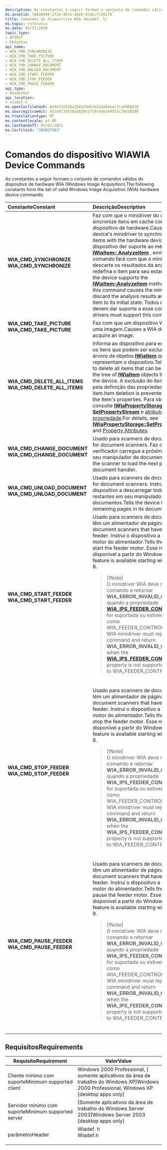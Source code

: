 ```yaml
---
description: As constantes a seguir formam o conjunto de comandos válidos do dispositivo de hardware WIA (Windows Image Acquisition).
ms.assetid: f86a0944-2f2a-467e-a9e8-4cdecfc50175
title: Comandos do dispositivo WIA (Wiadef. h)
ms.topic: reference
ms.date: 05/31/2018
topic_type:
- APIRef
- kbSyntax
api_name:
- WIA_CMD_SYNCHRONIZE
- WIA_CMD_TAKE_PICTURE
- WIA_CMD_DELETE_ALL_ITEMS
- WIA_CMD_CHANGE_DOCUMENT
- WIA_CMD_UNLOAD_DOCUMENT
- WIA_CMD_START_FEEDER
- WIA_CMD_STOP_FEEDER
- WIA_CMD_PAUSE_FEEDER
api_type:
- HeaderDef
api_location:
- wiadef.h
ms.openlocfilehash: 6e9e732520a256519ebcb21da84eac7ca8d8b630
ms.sourcegitcommit: 831e8f3db78ab820e1710cede244553c70e50500
ms.translationtype: MT
ms.contentlocale: pt-BR
ms.lasthandoff: 01/07/2021
ms.locfileid: "103827163"
---
```

# <a name="wia-device-commands"></a><span data-ttu-id="c453f-103">Comandos do dispositivo WIA</span><span class="sxs-lookup"><span data-stu-id="c453f-103">WIA Device Commands</span></span>

<span data-ttu-id="c453f-104">As constantes a seguir formam o conjunto de comandos válidos do dispositivo de hardware WIA (Windows Image Acquisition).</span><span class="sxs-lookup"><span data-stu-id="c453f-104">The following constants form the set of valid Windows Image Acquisition (WIA) hardware device commands.</span></span>



<table>
<colgroup>
<col style="width: 50%" />
<col style="width: 50%" />
</colgroup>
<thead>
<tr class="header">
<th style="text-align: left;"><span data-ttu-id="c453f-105">Constante</span><span class="sxs-lookup"><span data-stu-id="c453f-105">Constant</span></span></th>
<th style="text-align: left;"><span data-ttu-id="c453f-106">Descrição</span><span class="sxs-lookup"><span data-stu-id="c453f-106">Description</span></span></th>
</tr>
</thead>
<tbody>
<tr class="odd">
<td style="text-align: left;"><span id="WIA_CMD_SYNCHRONIZE"></span><span id="wia_cmd_synchronize"></span><dl> <span data-ttu-id="c453f-107"><dt><strong>WIA_CMD_SYNCHRONIZE</strong></dt> </span><span class="sxs-lookup"><span data-stu-id="c453f-107"><dt><strong>WIA_CMD_SYNCHRONIZE</strong></dt> </span></span></dl></td>
<td style="text-align: left;"><span data-ttu-id="c453f-108">Faz com que o minidriver do dispositivo sincronize itens em cache com o dispositivo de hardware.</span><span class="sxs-lookup"><span data-stu-id="c453f-108">Causes the device's minidriver to synchronize cached items with the hardware device.</span></span> <span data-ttu-id="c453f-109">Se o dispositivo der suporte ao método <a href="/windows/desktop/api/wia_xp/nf-wia_xp-iwiaitem-analyzeitem"><strong>IWiaItem:: AnalyzeItem</strong></a> , emitir esse comando fará com que o minidriver descarte os resultados da análise e redefina o item para seu estado inicial.</span><span class="sxs-lookup"><span data-stu-id="c453f-109">If the device supports the <a href="/windows/desktop/api/wia_xp/nf-wia_xp-iwiaitem-analyzeitem"><strong>IWiaItem::AnalyzeItem</strong></a> method, issuing this command causes the minidriver to discard the analysis results and reset the item to its initial state.</span></span> <span data-ttu-id="c453f-110">Todos os drivers devem dar suporte a esse comando.</span><span class="sxs-lookup"><span data-stu-id="c453f-110">All drivers must support this command.</span></span><br/></td>
</tr>
<tr class="even">
<td style="text-align: left;"><span id="WIA_CMD_TAKE_PICTURE"></span><span id="wia_cmd_take_picture"></span><dl> <span data-ttu-id="c453f-111"><dt><strong>WIA_CMD_TAKE_PICTURE</strong></dt> </span><span class="sxs-lookup"><span data-stu-id="c453f-111"><dt><strong>WIA_CMD_TAKE_PICTURE</strong></dt> </span></span></dl></td>
<td style="text-align: left;"><span data-ttu-id="c453f-112">Faz com que um dispositivo WIA adquira uma imagem.</span><span class="sxs-lookup"><span data-stu-id="c453f-112">Causes a WIA device to acquire an image.</span></span><br/></td>
</tr>
<tr class="odd">
<td style="text-align: left;"><span id="WIA_CMD_DELETE_ALL_ITEMS"></span><span id="wia_cmd_delete_all_items"></span><dl> <span data-ttu-id="c453f-113"><dt><strong>WIA_CMD_DELETE_ALL_ITEMS</strong></dt> </span><span class="sxs-lookup"><span data-stu-id="c453f-113"><dt><strong>WIA_CMD_DELETE_ALL_ITEMS</strong></dt> </span></span></dl></td>
<td style="text-align: left;"><span data-ttu-id="c453f-114">Informa ao dispositivo para excluir todos os itens que podem ser excluídos da árvore de objetos <a href="/windows/desktop/api/wia_xp/nn-wia_xp-iwiaitem"><strong>IWiaItem</strong></a> que representam o dispositivo.</span><span class="sxs-lookup"><span data-stu-id="c453f-114">Tells the device to delete all items that can be deleted from the tree of <a href="/windows/desktop/api/wia_xp/nn-wia_xp-iwiaitem"><strong>IWiaItem</strong></a> objects that represent the device.</span></span> <span data-ttu-id="c453f-115">A exclusão do item é impedida pela definição das propriedades do item.</span><span class="sxs-lookup"><span data-stu-id="c453f-115">Item deletion is prevented by setting the item's properties.</span></span> <span data-ttu-id="c453f-116">Para obter detalhes, consulte <a href="/windows/desktop/api/wia_xp/nf-wia_xp-iwiapropertystorage-setpropertystream"><strong>IWiaPropertyStorage:: SetPropertyStream</strong></a> e <a href="-wia-property-attributes.md">atributos de propriedade</a>.</span><span class="sxs-lookup"><span data-stu-id="c453f-116">For details, see <a href="/windows/desktop/api/wia_xp/nf-wia_xp-iwiapropertystorage-setpropertystream"><strong>IWiaPropertyStorage::SetPropertyStream</strong></a> and <a href="-wia-property-attributes.md">Property Attributes</a>.</span></span><br/></td>
</tr>
<tr class="even">
<td style="text-align: left;"><span id="WIA_CMD_CHANGE_DOCUMENT"></span><span id="wia_cmd_change_document"></span><dl> <span data-ttu-id="c453f-117"><dt><strong>WIA_CMD_CHANGE_DOCUMENT</strong></dt> </span><span class="sxs-lookup"><span data-stu-id="c453f-117"><dt><strong>WIA_CMD_CHANGE_DOCUMENT</strong></dt> </span></span></dl></td>
<td style="text-align: left;"><span data-ttu-id="c453f-118">Usado para scanners de documento.</span><span class="sxs-lookup"><span data-stu-id="c453f-118">Used for document scanners.</span></span> <span data-ttu-id="c453f-119">Faz com que o verificador carregue a próxima página em seu manipulador de documentos.</span><span class="sxs-lookup"><span data-stu-id="c453f-119">Causes the scanner to load the next page in its document handler.</span></span><br/></td>
</tr>
<tr class="odd">
<td style="text-align: left;"><span id="WIA_CMD_UNLOAD_DOCUMENT"></span><span id="wia_cmd_unload_document"></span><dl> <span data-ttu-id="c453f-120"><dt><strong>WIA_CMD_UNLOAD_DOCUMENT</strong></dt> </span><span class="sxs-lookup"><span data-stu-id="c453f-120"><dt><strong>WIA_CMD_UNLOAD_DOCUMENT</strong></dt> </span></span></dl></td>
<td style="text-align: left;"><span data-ttu-id="c453f-121">Usado para scanners de documento.</span><span class="sxs-lookup"><span data-stu-id="c453f-121">Used for document scanners.</span></span> <span data-ttu-id="c453f-122">Instrui o dispositivo a descarregar todas as páginas restantes em seu manipulador de documentos.</span><span class="sxs-lookup"><span data-stu-id="c453f-122">Tells the device to unload all remaining pages in its document handler.</span></span> <br/></td>
</tr>
<tr class="even">
<td style="text-align: left;"><span id="WIA_CMD_START_FEEDER"></span><span id="wia_cmd_start_feeder"></span><dl> <span data-ttu-id="c453f-123"><dt><strong>WIA_CMD_START_FEEDER</strong></dt> </span><span class="sxs-lookup"><span data-stu-id="c453f-123"><dt><strong>WIA_CMD_START_FEEDER</strong></dt> </span></span></dl></td>
<td style="text-align: left;"><span data-ttu-id="c453f-124">Usado para scanners de documento que têm um alimentador de página.</span><span class="sxs-lookup"><span data-stu-id="c453f-124">Used for document scanners that have a page feeder.</span></span> <span data-ttu-id="c453f-125">Instrui o dispositivo a iniciar o motor do alimentador.</span><span class="sxs-lookup"><span data-stu-id="c453f-125">Tells the device to start the feeder motor.</span></span> <span data-ttu-id="c453f-126">Esse recurso está disponível a partir do Windows 8.</span><span class="sxs-lookup"><span data-stu-id="c453f-126">This feature is available starting with Windows 8.</span></span><br/>
<blockquote>
[!Note]<br />
<span data-ttu-id="c453f-127">O minidriver WIA deve rejeitar esse comando e retornar <strong>WIA_ERROR_INVALID_COMMAND</strong> quando a propriedade <a href="/windows-hardware/drivers/image/wia-ips-feeder-control"><strong>WIA_IPS_FEEDER_CONTROL</strong></a> não for suportada ou estiver definida como WIA_FEEDER_CONTROL_AUTO.</span><span class="sxs-lookup"><span data-stu-id="c453f-127">The WIA minidriver must reject this command and return <strong>WIA_ERROR_INVALID_COMMAND</strong> when the <a href="/windows-hardware/drivers/image/wia-ips-feeder-control"><strong>WIA_IPS_FEEDER_CONTROL</strong></a> property is not supported, or is set to WIA_FEEDER_CONTROL_AUTO.</span></span>
</blockquote>
<br/></td>
</tr>
<tr class="odd">
<td style="text-align: left;"><span id="WIA_CMD_STOP_FEEDER"></span><span id="wia_cmd_stop_feeder"></span><dl> <span data-ttu-id="c453f-128"><dt><strong>WIA_CMD_STOP_FEEDER</strong></dt> </span><span class="sxs-lookup"><span data-stu-id="c453f-128"><dt><strong>WIA_CMD_STOP_FEEDER</strong></dt> </span></span></dl></td>
<td style="text-align: left;"><span data-ttu-id="c453f-129">Usado para scanners de documento que têm um alimentador de página.</span><span class="sxs-lookup"><span data-stu-id="c453f-129">Used for document scanners that have a page feeder.</span></span> <span data-ttu-id="c453f-130">Instrui o dispositivo a parar o motor do alimentador.</span><span class="sxs-lookup"><span data-stu-id="c453f-130">Tells the device to stop the feeder motor.</span></span> <span data-ttu-id="c453f-131">Esse recurso está disponível a partir do Windows 8.</span><span class="sxs-lookup"><span data-stu-id="c453f-131">This feature is available starting with Windows 8.</span></span><br/>
<blockquote>
[!Note]<br />
<span data-ttu-id="c453f-132">O minidriver WIA deve rejeitar esse comando e retornar <strong>WIA_ERROR_INVALID_COMMAND</strong> quando a propriedade <strong>WIA_IPS_FEEDER_CONTROL</strong> não for suportada ou estiver definida como WIA_FEEDER_CONTROL_AUTO.</span><span class="sxs-lookup"><span data-stu-id="c453f-132">The WIA minidriver must reject this command and return <strong>WIA_ERROR_INVALID_COMMAND</strong> when the <strong>WIA_IPS_FEEDER_CONTROL</strong> property is not supported, or is set to WIA_FEEDER_CONTROL_AUTO.</span></span>
</blockquote>
<br/></td>
</tr>
<tr class="even">
<td style="text-align: left;"><span id="WIA_CMD_PAUSE_FEEDER"></span><span id="wia_cmd_pause_feeder"></span><dl> <span data-ttu-id="c453f-133"><dt><strong>WIA_CMD_PAUSE_FEEDER</strong></dt> </span><span class="sxs-lookup"><span data-stu-id="c453f-133"><dt><strong>WIA_CMD_PAUSE_FEEDER</strong></dt> </span></span></dl></td>
<td style="text-align: left;"><span data-ttu-id="c453f-134">Usado para scanners de documento que têm um alimentador de página.</span><span class="sxs-lookup"><span data-stu-id="c453f-134">Used for document scanners that have a page feeder.</span></span> <span data-ttu-id="c453f-135">Instrui o dispositivo a pausar o motor do alimentador.</span><span class="sxs-lookup"><span data-stu-id="c453f-135">Tells the device to pause the feeder motor.</span></span> <span data-ttu-id="c453f-136">Esse recurso está disponível a partir do Windows 8.</span><span class="sxs-lookup"><span data-stu-id="c453f-136">This feature is available starting with Windows 8.</span></span><br/>
<blockquote>
[!Note]<br />
<span data-ttu-id="c453f-137">O minidriver WIA deve rejeitar esse comando e retornar <strong>WIA_ERROR_INVALID_COMMAND</strong> quando a propriedade <strong>WIA_IPS_FEEDER_CONTROL</strong> não for suportada ou estiver definida como WIA_FEEDER_CONTROL_AUTO.</span><span class="sxs-lookup"><span data-stu-id="c453f-137">The WIA minidriver must reject this command and return <strong>WIA_ERROR_INVALID_COMMAND</strong> when the <strong>WIA_IPS_FEEDER_CONTROL</strong> property is not supported, or is set to WIA_FEEDER_CONTROL_AUTO.</span></span>
</blockquote>
<br/></td>
</tr>
</tbody>
</table>



## <a name="requirements"></a><span data-ttu-id="c453f-138">Requisitos</span><span class="sxs-lookup"><span data-stu-id="c453f-138">Requirements</span></span>



| <span data-ttu-id="c453f-139">Requisito</span><span class="sxs-lookup"><span data-stu-id="c453f-139">Requirement</span></span> | <span data-ttu-id="c453f-140">Valor</span><span class="sxs-lookup"><span data-stu-id="c453f-140">Value</span></span> |
|-------------------------------------|-------------------------------------------------------------------------------------|
| <span data-ttu-id="c453f-141">Cliente mínimo com suporte</span><span class="sxs-lookup"><span data-stu-id="c453f-141">Minimum supported client</span></span><br/> | <span data-ttu-id="c453f-142">Windows 2000 Professional, \[ somente aplicativos da área de trabalho do Windows XP\]</span><span class="sxs-lookup"><span data-stu-id="c453f-142">Windows 2000 Professional, Windows XP \[desktop apps only\]</span></span><br/>              |
| <span data-ttu-id="c453f-143">Servidor mínimo com suporte</span><span class="sxs-lookup"><span data-stu-id="c453f-143">Minimum supported server</span></span><br/> | <span data-ttu-id="c453f-144">\[Somente aplicativos da área de trabalho do Windows Server 2003\]</span><span class="sxs-lookup"><span data-stu-id="c453f-144">Windows Server 2003 \[desktop apps only\]</span></span><br/>                                |
| <span data-ttu-id="c453f-145">parâmetro</span><span class="sxs-lookup"><span data-stu-id="c453f-145">Header</span></span><br/>                   | <dl> <span data-ttu-id="c453f-146"><dt>Wiadef. h</dt></span><span class="sxs-lookup"><span data-stu-id="c453f-146"><dt>Wiadef.h</dt></span></span> </dl> |



 

 
